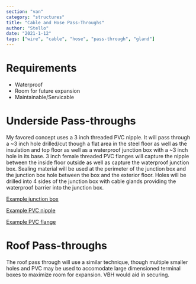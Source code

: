 ```yaml
---
section: "van"
category: "structures"
title: "Cable and Hose Pass-Throughs"
author: "Stello"
date: "2021-1-12"
tags: ["wire", "cable", "hose", "pass-through", "gland"]
---
```




# Requirements

* Waterproof
* Room for future expansion
* Maintainable/Servicable

# Underside Pass-throughs

My favored concept uses a 3 inch threaded PVC nipple.  It will pass through a ~3 inch hole drilled/cut though a flat area in the steel floor as well as the insulation and top floor as well as a waterproof junction box with a ~3 inch hole in its base.  3 inch female threaded PVC flanges will capture the nipple between the inside floor outside as well as capture the waterproof junction box.  Sealing material will be used at the perimeter of the junction box and the junction box hole between the box and the exterior floor.  Holes will be drilled into 4 sides of the junction box with cable glands providing the waterproof barrier into the junction box.

[Example junction box](https://www.amazon.com/LeMotech-250mm-150mm-130mm-IP67/dp/B075DJ642L/ref=psdc_495308_t4_B0786ZT7G3?th=1)

[Example PVC nipple](https://www.supplyhouse.com/Spears-889-030-3-x-3-PVC-Sch-80-Threaded-Nipple?gclid=Cj0KCQiArvX_BRCyARIsAKsnTxNVkdccsaSyQ5lwyhLUd3DVAtJ0nuTgrtJFp_a8UE-9hlByER_2NCUaAj3-EALw_wcB)

[Example PVC flange](https://www.pvcfittingsonline.com/855-030-3-schedule-80-pvc-van-stone-flange.html?country=US&matchtype=&network=u&device=c&adposition=&keyword=&gclid=Cj0KCQiArvX_BRCyARIsAKsnTxMZLRFEAUHz4MYSqgkLlpFA5G9LrHKOl9IBlRPimJMgctASRK8hfxsaAqb3EALw_wcB)

# Roof Pass-throughs

The roof pass through will use a similar technique, though multiple smaller holes and PVC may be used to accomodate large dimensioned terminal boxes to maximize room for expansion.  VBH would aid in securing.